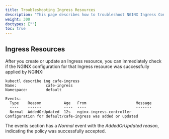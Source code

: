 ```yaml
---
title: Troubleshooting Ingress Resources
description: "This page describes how to troubleshoot NGINX Ingress Controller Policy Resources."
weight: 300
doctypes: [""]
toc: true
---
```


## Ingress Resources

After you create or update an Ingress resource, you can immediately check if the NGINX configuration for that Ingress resource was successfully applied by NGINX:

```shell
kubectl describe ing cafe-ingress
Name:             cafe-ingress
Namespace:        default

Events:
  Type    Reason          Age   From                      Message
  ----    ------          ----  ----                      -------
  Normal  AddedOrUpdated  12s   nginx-ingress-controller  Configuration for default/cafe-ingress was added or updated
```

The events section has a *Normal* event with the *AddedOrUpdated reason*, indicating the policy was successfully accepted.
